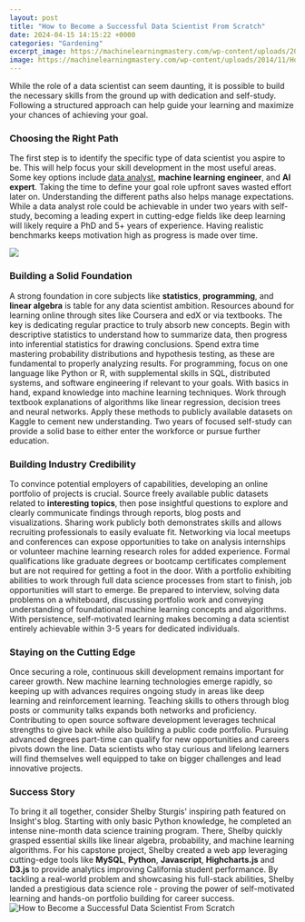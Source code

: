 ```yaml
---
layout: post
title: "How to Become a Successful Data Scientist From Scratch"
date: 2024-04-15 14:15:22 +0000
categories: "Gardening"
excerpt_image: https://machinelearningmastery.com/wp-content/uploads/2014/11/How-to-become-a-data-scientist.jpg
image: https://machinelearningmastery.com/wp-content/uploads/2014/11/How-to-become-a-data-scientist.jpg
---
```


While the role of a data scientist can seem daunting, it is possible to build the necessary skills from the ground up with dedication and self-study. Following a structured approach can help guide your learning and maximize your chances of achieving your goal.
### Choosing the Right Path
The first step is to identify the specific type of data scientist you aspire to be. This will help focus your skill development in the most useful areas. Some key options include [data analyst](https://store.fi.io.vn/chihuahuas-xmas-lighting-matching-ugly-chihuahua-dog-christmas-81-chihuahua-dog), **machine learning engineer**, and **AI expert**. Taking the time to define your goal role upfront saves wasted effort later on.
Understanding the different paths also helps manage expectations. While a data analyst role could be achievable in under two years with self-study, becoming a leading expert in cutting-edge fields like deep learning will likely require a PhD and 5+ years of experience. Having realistic benchmarks keeps motivation high as progress is made over time. 

![](https://www.janbasktraining.com/blog/uploads/images/2017/09/become-a-successful-data-scientist-min.png)
### Building a Solid Foundation
A strong foundation in core subjects like **statistics**, **programming**, and **linear algebra** is table for any data scientist ambition. Resources abound for learning online through sites like Coursera and edX or via textbooks. The key is dedicating regular practice to truly absorb new concepts.
Begin with descriptive statistics to understand how to summarize data, then progress into inferential statistics for drawing conclusions. Spend extra time mastering probability distributions and hypothesis testing, as these are fundamental to properly analyzing results. For programming, focus on one language like Python or R, with supplemental skills in SQL, distributed systems, and software engineering if relevant to your goals. 
With basics in hand, expand knowledge into machine learning techniques. Work through textbook explanations of algorithms like linear regression, decision trees and neural networks. Apply these methods to publicly available datasets on Kaggle to cement new understanding. Two years of focused self-study can provide a solid base to either enter the workforce or pursue further education.
### Building Industry Credibility  
To convince potential employers of capabilities, developing an online portfolio of projects is crucial. Source freely available public datasets related to **interesting topics**, then pose insightful questions to explore and clearly communicate findings through reports, blog posts and visualizations. 
Sharing work publicly both demonstrates skills and allows recruiting professionals to easily evaluate fit. Networking via local meetups and conferences can expose opportunities to take on analysis internships or volunteer machine learning research roles for added experience. Formal qualifications like graduate degrees or bootcamp certificates complement but are not required for getting a foot in the door.
With a portfolio exhibiting abilities to work through full data science processes from start to finish, job opportunities will start to emerge. Be prepared to interview, solving data problems on a whiteboard, discussing portfolio work and conveying understanding of foundational machine learning concepts and algorithms. With persistence, self-motivated learning makes becoming a data scientist entirely achievable within 3-5 years for dedicated individuals.
### Staying on the Cutting Edge   
Once securing a role, continuous skill development remains important for career growth. New machine learning technologies emerge rapidly, so keeping up with advances requires ongoing study in areas like deep learning and reinforcement learning. Teaching skills to others through blog posts or community talks expands both networks and proficiency. 
Contributing to open source software development leverages technical strengths to give back while also building a public code portfolio. Pursuing advanced degrees part-time can qualify for new opportunities and careers pivots down the line. Data scientists who stay curious and lifelong learners will find themselves well equipped to take on bigger challenges and lead innovative projects.
### Success Story 
To bring it all together, consider Shelby Sturgis' inspiring path featured on Insight's blog. Starting with only basic Python knowledge, he completed an intense nine-month data science training program. There, Shelby quickly grasped essential skills like linear algebra, probability, and machine learning algorithms. 
For his capstone project, Shelby created a web app leveraging cutting-edge tools like **MySQL**, **Python**, **Javascript**, **Highcharts.js** and **D3.js** to provide analytics improving California student performance. By tackling a real-world problem and showcasing his full-stack abilities, Shelby landed a prestigious data science role - proving the power of self-motivated learning and hands-on portfolio building for career success.
![How to Become a Successful Data Scientist From Scratch](https://machinelearningmastery.com/wp-content/uploads/2014/11/How-to-become-a-data-scientist.jpg)